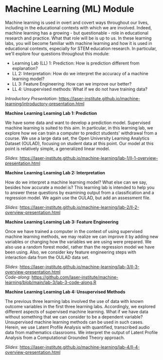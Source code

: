 # Machine Learning (ML) Module

Machine learning is used in overt and covert ways throughout our lives, including in the educational contexts with which we are involved. Indeed, machine learning has a growing - but questionable - role in educational research and practice. What that role will be is up to us. In these learning labs, you will become familiar with machine learning and how it is used in educational contexts, especially for STEM education research. In particular, we'll explore four questions throughout this module:

- Learning Lab (LL) 1: Prediction: How is prediction different from explanation?
- LL 2: Interpretation: How do we interpret the accuracy of a machine learning model?
- LL 3: Feature Engineering: How can we improve our better?
- LL 4: Unsupervised methods: What if we do not have training data?

*Introductory Presentation*: https://laser-institute.github.io/machine-learning/introductory-presentation.html

**Machine Learning Learning Lab 1: Prediction**

We have some data and want to develop a prediction model. Supervised machine learning is suited to this aim. In particular, in this learning lab, we explore how we can train a computer to predict students' withdrawal from a course. We use a large data set, the Open University Learning Analytics Dataset (OULAD), focusing on student data at this point. Our model at this point is relatively simple, a generalized linear model.

*Slides*: https://laser-institute.github.io/machine-learning/lab-1/ll-1-overview-presentation.html

**Machine Learning Learning Lab 2: Interpretation**

How do we interpret a machine learning model? What else can we say, besides how accurate a model is? This learning lab is intended to help you to answer these questions by examining output from a classification and a regression model. We again use the OULAD, but add an assessment file.

*Slides*: https://laser-institute.github.io/machine-learning/lab-2/ll-2-overview-presentation.html

**Machine Learning Learning Lab 3: Feature Engineering**

Once we have trained a computer in the context of using supervised machine learning methods, we may realize we can improve it by adding new variables or changing how the variables we are using were prepared. We also use a random forest model, rather than the regression model we have been using. Also, we consider key feature engineering steps with interaction data from the OULAD data set.

*Slides*: https://laser-institute.github.io/machine-learning/lab-3/ll-3-overview-presentation.html  
*Code-along*: https://github.com/laser-institute/machine-learning/blob/main/lab-3/lab-3-code-along.R

**Machine Learning Learning Lab 4: Unsupervised Methods**

The previous three learning labs involved the use of data with known outcome variables in the first three learning labs. Accordingly, we explored different aspects of supervised machine learning. What if we have data without something that we can consider to be a dependent variable? Unsupervised machine learning methods can be used in such cases. Herein, we use Latent Profile Analysis with quantified, transcribed audio data from mathematics classrooms. We interpret the output of Latent Profile Analysis from a Computational Grounded Theory approach.

*Slides*: https://laser-institute.github.io/machine-learning/lab-4/ll-4-overview-presentation.html
